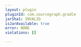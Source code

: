 ```yaml
---
layout: plugin
pluginId: com.sourcegraph.gradle
jarSha1: INVALID
isJarAvailable: true
error: NONE
violations: []

---
```

